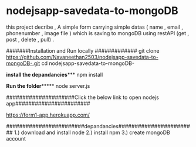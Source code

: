 # nodejsapp-savedata-to-mongoDB 
 this project decribe , A simple form carrying simple datas ( name , email , phonenumber , image file ) which is saving to mongoDB using restAPI (get , post , delete , pull) .


#######Installation and Run locally #############
git clone https://github.com/Navaneethan2503/nodejsapp-savedata-to-mongoDB-.git
cd nodejsapp-savedata-to-mongoDB-

  ********install the depandancies***********
  npm install 
  
  
 **********Run the folder***************
 node server.js
 
#####################Click the below link to open nodejs app#######################


https://form1-app.herokuapp.com/



########################depandancies########################
1.) download and install node 
2.) install npm
3.) create mongoDB account 
